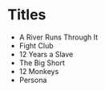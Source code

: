 # Titles

- A River Runs Through It
- Fight Club
- 12 Years a Slave
- The Big Short
- 12 Monkeys
- Persona
